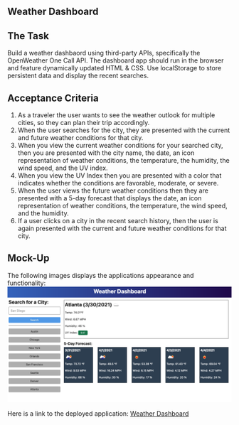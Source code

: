 ## Weather Dashboard

## The Task

Build a weather dashbaord using third-party APIs, specifically the OpenWeather One Call API. The dashboard app should run in the browser and feature dynamically updated HTML & CSS. Use localStorage to store persistent data and display the recent searches.

## Acceptance Criteria

1. As a traveler the user wants to see the weather outlook for multiple cities, so they can plan their trip accordingly.
2. When the user searches for the city, they are presented with the current and future weather conditions for that city.
3. When you view the current weather conditions for your searched city, then you are presented with the city name, the date, an icon representation of weather conditions, the temperature, the humidity, the wind speed, and the UV index.
4. When you view the UV Index then you are presented with a color that indicates whether the conditions are favorable, moderate, or severe.
5. When the user views the future weather conditions then they are presented with a 5-day forecast that displays the date, an icon representation of weather conditions, the temperature, the wind speed, and the humidity.
6. If a user clicks on a city in the recent search history, then the user is again presented with the current and future weather conditions for that city.

## Mock-Up

The following images displays the applications appearance and functionality:
![weather app includes a search option, a list of cities, and a five-day forecast and current weather conditions for the city of your choosing.](./Assets/06-server-side-apis-homework-demo.png)

Here is a link to the deployed application: [Weather Dashboard](https://justinkemp10.github.io/weather-dashboard/)